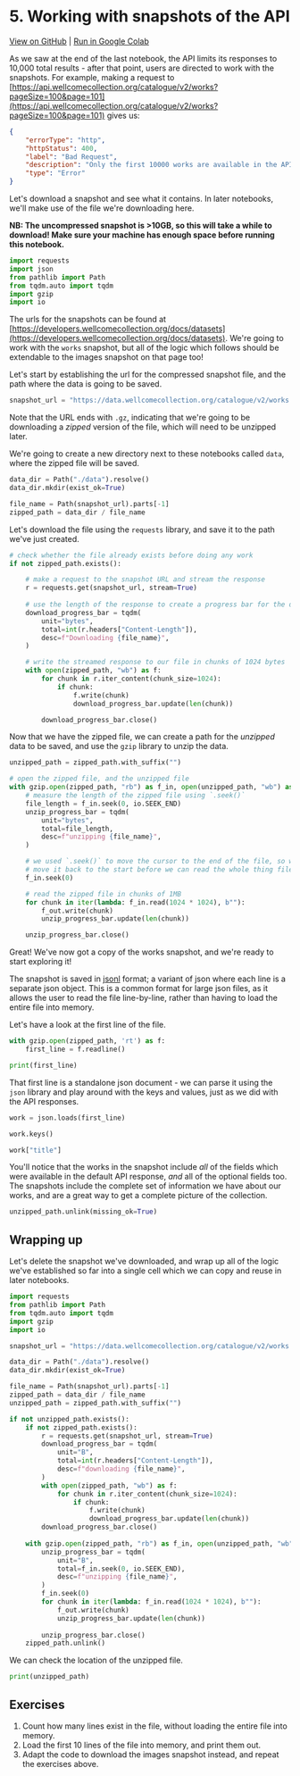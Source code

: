 # 5. Working with snapshots of the API

[View on GitHub](https://github.com/wellcomecollection/developers.wellcomecollection.org/blob/dependabot/npm_and_yarn/tar-fs-3.0.9/notebooks/05-working-with-snapshots-of-the-api.ipynb) | [Run in Google Colab](https://colab.research.google.com/github/wellcomecollection/developers.wellcomecollection.org/blob/dependabot/npm_and_yarn/tar-fs-3.0.9/notebooks/05-working-with-snapshots-of-the-api.ipynb)

As we saw at the end of the last notebook, the API limits its responses to 10,000 total results - after that point, users are directed to work with the snapshots. For example, making a request to [https://api.wellcomecollection.org/catalogue/v2/works?pageSize=100&page=101](https://api.wellcomecollection.org/catalogue/v2/works?pageSize=100&page=101) gives us:

```json
{
    "errorType": "http",
    "httpStatus": 400,
    "label": "Bad Request",
    "description": "Only the first 10000 works are available in the API. If you want more works, you can download a snapshot of the complete catalogue: https://developers.wellcomecollection.org/docs/datasets",
    "type": "Error"
}
```

Let's download a snapshot and see what it contains. In later notebooks, we'll make use of the file we're downloading here.

**NB: The uncompressed snapshot is >10GB, so this will take a while to download! Make sure your machine has enough space before running this notebook.**


```python
import requests
import json
from pathlib import Path
from tqdm.auto import tqdm
import gzip
import io
```

The urls for the snapshots can be found at [https://developers.wellcomecollection.org/docs/datasets](https://developers.wellcomecollection.org/docs/datasets). We're going to work with the `works` snapshot, but all of the logic which follows should be extendable to the images snapshot on that page too!

Let's start by establishing the url for the compressed snapshot file, and the path where the data is going to be saved.


```python
snapshot_url = "https://data.wellcomecollection.org/catalogue/v2/works.json.gz"
```

Note that the URL ends with `.gz`, indicating that we're going to be downloading a _zipped_ version of the file, which will need to be unzipped later.

We're going to create a new directory next to these notebooks called `data`, where the zipped file will be saved.


```python
data_dir = Path("./data").resolve()
data_dir.mkdir(exist_ok=True)

file_name = Path(snapshot_url).parts[-1]
zipped_path = data_dir / file_name
```

Let's download the file using the `requests` library, and save it to the path we've just created.


```python
# check whether the file already exists before doing any work
if not zipped_path.exists():

    # make a request to the snapshot URL and stream the response
    r = requests.get(snapshot_url, stream=True)
    
    # use the length of the response to create a progress bar for the download
    download_progress_bar = tqdm(
        unit="bytes",
        total=int(r.headers["Content-Length"]),
        desc=f"Downloading {file_name}",
    )

    # write the streamed response to our file in chunks of 1024 bytes
    with open(zipped_path, "wb") as f:
        for chunk in r.iter_content(chunk_size=1024):
            if chunk:
                f.write(chunk)
                download_progress_bar.update(len(chunk))

        download_progress_bar.close()

```

Now that we have the zipped file, we can create a path for the _unzipped_ data to be saved, and use the `gzip` library to unzip the data.


```python
unzipped_path = zipped_path.with_suffix("")

# open the zipped file, and the unzipped file
with gzip.open(zipped_path, "rb") as f_in, open(unzipped_path, "wb") as f_out:
    # measure the length of the zipped file using `.seek()`
    file_length = f_in.seek(0, io.SEEK_END)
    unzip_progress_bar = tqdm(
        unit="bytes",
        total=file_length,
        desc=f"unzipping {file_name}",
    )

    # we used `.seek()` to move the cursor to the end of the file, so we need to
    # move it back to the start before we can read the whole thing file
    f_in.seek(0)

    # read the zipped file in chunks of 1MB
    for chunk in iter(lambda: f_in.read(1024 * 1024), b""):
        f_out.write(chunk)
        unzip_progress_bar.update(len(chunk))

    unzip_progress_bar.close()
```

Great! We've now got a copy of the works snapshot, and we're ready to start exploring it!

The snapshot is saved in [jsonl](http://jsonlines.org/) format; a variant of json where each line is a separate json object. This is a common format for large json files, as it allows the user to read the file line-by-line, rather than having to load the entire file into memory.

Let's have a look at the first line of the file.


```python
with gzip.open(zipped_path, 'rt') as f:
    first_line = f.readline()

print(first_line)
```

That first line is a standalone json document - we can parse it using the `json` library and play around with the keys and values, just as we did with the API responses.


```python
work = json.loads(first_line)
```


```python
work.keys()
```


```python
work["title"]
```

You'll notice that the works in the snapshot include _all_ of the fields which were available in the default API response, _and_ all of the optional fields too. The snapshots include the complete set of information we have about our works, and are a great way to get a complete picture of the collection.


```python
unzipped_path.unlink(missing_ok=True)
```

## Wrapping up

Let's delete the snapshot we've downloaded, and wrap up all of the logic we've established so far into a single cell which we can copy and reuse in later notebooks.


```python
import requests
from pathlib import Path
from tqdm.auto import tqdm
import gzip
import io

snapshot_url = "https://data.wellcomecollection.org/catalogue/v2/works.json.gz"

data_dir = Path("./data").resolve()
data_dir.mkdir(exist_ok=True)

file_name = Path(snapshot_url).parts[-1]
zipped_path = data_dir / file_name
unzipped_path = zipped_path.with_suffix("")

if not unzipped_path.exists():
    if not zipped_path.exists():
        r = requests.get(snapshot_url, stream=True)
        download_progress_bar = tqdm(
            unit="B",
            total=int(r.headers["Content-Length"]),
            desc=f"downloading {file_name}",
        )
        with open(zipped_path, "wb") as f:
            for chunk in r.iter_content(chunk_size=1024):
                if chunk:
                    f.write(chunk)
                    download_progress_bar.update(len(chunk))
        download_progress_bar.close()
        
    with gzip.open(zipped_path, "rb") as f_in, open(unzipped_path, "wb") as f_out:
        unzip_progress_bar = tqdm(
            unit="B",
            total=f_in.seek(0, io.SEEK_END),
            desc=f"unzipping {file_name}",
        )
        f_in.seek(0)
        for chunk in iter(lambda: f_in.read(1024 * 1024), b""):
            f_out.write(chunk)
            unzip_progress_bar.update(len(chunk))
    
        unzip_progress_bar.close()
    zipped_path.unlink()
```

We can check the location of the unzipped file.


```python
print(unzipped_path)
```

## Exercises

1. Count how many lines exist in the file, without loading the entire file into memory.
2. Load the first 10 lines of the file into memory, and print them out.
3. Adapt the code to download the images snapshot instead, and repeat the exercises above.
